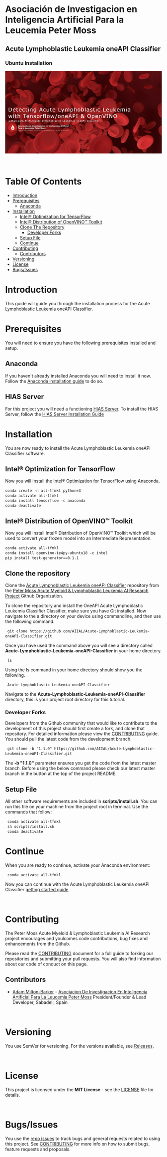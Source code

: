# Asociación de Investigacion en Inteligencia Artificial Para la Leucemia Peter Moss
## Acute Lymphoblastic Leukemia oneAPI Classifier
### Ubuntu Installation

![Acute Lymphoblastic Leukemia oneAPI Classifier](../../assets/images/all-oneapi-classifier-2020.png)

&nbsp;

# Table Of Contents

- [Introduction](#introduction)
- [Prerequisites](#prerequisites)
	- [Anaconda](#anaconda)
- [Installation](#installation)
	- [Intel® Optimization for TensorFlow](#intel-optimization-for-tensorflow)
	- [Intel® Distribution of OpenVINO™ Toolkit](#intel-distribution-of-openvino-toolkit)
	- [Clone The Repository](#clone-the-repository)
		- [Developer Forks](#developer-forks)
	- [Setup File](#setup-file)
	- [Continue](#continue)
- [Contributing](#contributing)
  - [Contributors](#contributors)
- [Versioning](#versioning)
- [License](#license)
- [Bugs/Issues](#bugs-issues)

# Introduction
This guide will guide you through the installation process for the Acute Lymphoblastic Leukemia oneAPI Classifier.

# Prerequisites
You will need to ensure you have the following prerequisites installed and setup.

## Anaconda
If you haven't already installed Anaconda you will need to install it now. Follow the [Anaconda installation guide](https://docs.anaconda.com/anaconda/install/ "Anaconda installation guide") to do so.

## HIAS Server
For this project you will need a functioning [HIAS Server](https://github.com/AIIAL/HIAS). To install the HIAS Server, follow the [HIAS Server Installation Guide](https://github.com/AIIAL/HIAS/blob/master/Documentation/Installation/Installation.md)

# Installation
You are now ready to install the Acute Lymphoblastic Leukemia oneAPI Classifier software.

## Intel® Optimization for TensorFlow
Now you will install the Intel® Optimization for TensorFlow using Anaconda.

```
conda create -n all-tfmkl python=3
conda activate all-tfmkl
conda install tensorflow -c anaconda
conda deactivate
```

## Intel® Distribution of OpenVINO™ Toolkit
Now you will install Intel® Distribution of OpenVINO™ Toolkit which will be used to convert your frozen model into an Intermediate Representation.

```
conda activate all-tfmkl
conda install openvino-ie4py-ubuntu18 -c intel
pip install test-generator==0.1.1
```
## Clone the repository

Clone the [Acute Lymphoblastic Leukemia oneAPI Classifier](https://github.com/AIIAL/Acute-Lymphoblastic-Leukemia-oneAPI-Classifier " Acute Lymphoblastic Leukemia oneAPI Classifier") repository from the [Peter Moss Acute Myeloid & Lymphoblastic Leukemia AI Research Project](https://github.com/AIIAL "Asociación de Investigacion en Inteligencia Artificial Para la Leucemia Peter Moss") Github Organization.

To clone the repository and install the OneAPI Acute Lymphoblastic Leukemia Classifier Classifier, make sure you have Git installed. Now navigate to the a directory on your device using commandline, and then use the following command.

```
 git clone https://github.com/AIIAL/Acute-Lymphoblastic-Leukemia-oneAPI-Classifier.git
```

Once you have used the command above you will see a directory called **Acute-Lymphoblastic-Leukemia-oneAPI-Classifier** in your home directory.

```
 ls
```

Using the ls command in your home directory should show you the following.

```
 Acute-Lymphoblastic-Leukemia-oneAPI-Classifier
```

Navigate to the **Acute-Lymphoblastic-Leukemia-oneAPI-Classifier** directory, this is your project root directory for this tutorial.

### Developer Forks

Developers from the Github community that would like to contribute to the development of this project should first create a fork, and clone that repository. For detailed information please view the [CONTRIBUTING](../../CONTRIBUTING.md "CONTRIBUTING") guide. You should pull the latest code from the development branch.

```
 git clone -b "1.1.0" https://github.com/AIIAL/Acute-Lymphoblastic-Leukemia-oneAPI-Classifier.git
```

The **-b "1.1.0"** parameter ensures you get the code from the latest master branch. Before using the below command please check our latest master branch in the button at the top of the project README.

## Setup File

All other software requirements are included in **scripts/install.sh**. You can run this file on your machine from the project root in terminal. Use the commands that follow:

```
 conda activate all-tfmkl
 sh scripts/install.sh
 conda deactivate
```

# Continue
When you are ready to continue, activate your Anaconda environment:
```
 conda activate all-tfmkl
```
Now you can continue with the Acute Lymphoblastic Leukemia oneAPI Classifier [getting started guide](../getting-started.md)

&nbsp;

# Contributing

The Peter Moss Acute Myeloid & Lymphoblastic Leukemia AI Research project encourages and youlcomes code contributions, bug fixes and enhancements from the Github.

Please read the [CONTRIBUTING](../../CONTRIBUTING.md "CONTRIBUTING") document for a full guide to forking our repositories and submitting your pull requests. You will also find information about our code of conduct on this page.

## Contributors

- [Adam Milton-Barker](https://www.leukemiaresearchassociation.ai/team/adam-milton-barker "Adam Milton-Barker") - [Asociacion De Investigacion En Inteligencia Artificial Para La Leucemia Peter Moss](https://www.leukemiaresearchassociation.ai "Asociacion De Investigacion En Inteligencia Artificial Para La Leucemia Peter Moss") President/Founder & Lead Developer, Sabadell, Spain

&nbsp;

# Versioning

You use SemVer for versioning. For the versions available, see [Releases](../../releases "Releases").

&nbsp;

# License

This project is licensed under the **MIT License** - see the [LICENSE](../../LICENSE "LICENSE") file for details.

&nbsp;

# Bugs/Issues

You use the [repo issues](../../issues "repo issues") to track bugs and general requests related to using this project. See [CONTRIBUTING](../../CONTRIBUTING.md "CONTRIBUTING") for more info on how to submit bugs, feature requests and proposals.